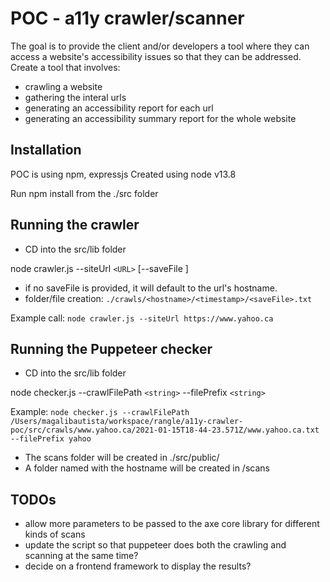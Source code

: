 # POC - a11y crawler/scanner
The goal is to provide the client and/or developers a tool where they can access a website's accessibility issues so that they can be addressed.
Create a tool that involves:
- crawling a website
- gathering the interal urls
- generating an accessibility report for each url
- generating an accessibility summary report for the whole website 

## Installation
POC is using npm, expressjs
Created using node v13.8

Run npm install from the ./src folder

## Running the crawler
- CD into the src/lib folder

node crawler.js --siteUrl `<URL>` [--saveFile <string>]

- if no saveFile is provided, it will default to the url's hostname.
- folder/file creation:  `./crawls/<hostname>/<timestamp>/<saveFile>.txt`

Example call: `node crawler.js --siteUrl https://www.yahoo.ca`

## Running the Puppeteer checker
- CD into the src/lib folder

node checker.js --crawlFilePath `<string>` --filePrefix `<string>`

Example: `node checker.js --crawlFilePath /Users/magalibautista/workspace/rangle/a11y-crawler-poc/src/crawls/www.yahoo.ca/2021-01-15T18-44-23.571Z/www.yahoo.ca.txt --filePrefix yahoo`

- The scans folder will be created in ./src/public/ 
- A folder named with the hostname will be created in /scans

## TODOs
- allow more parameters to be passed to the axe core library for different kinds of scans
- update the script so that puppeteer does both the crawling and scanning at the same time?
- decide on a frontend framework to display the results?
